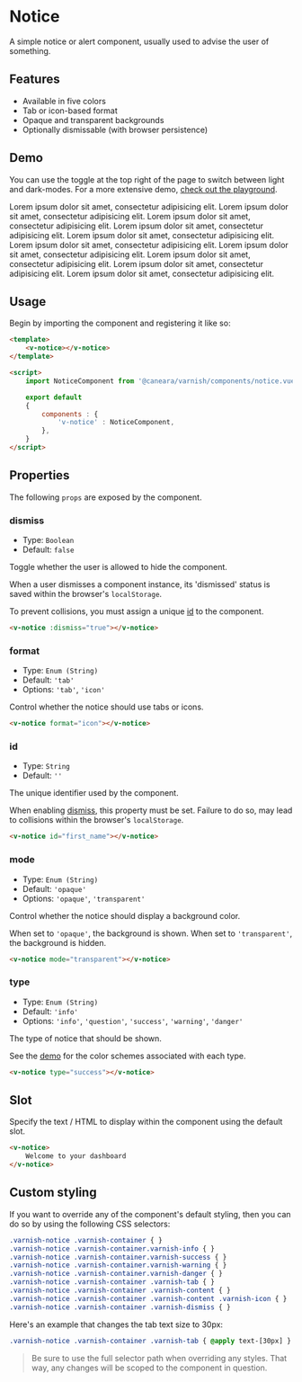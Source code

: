 # Notice

A simple notice or alert component, usually used to advise the user of something.

## Features

* Available in five colors
* Tab or icon-based format
* Opaque and transparent backgrounds
* Optionally dismissable (with browser persistence)

## Demo

You can use the toggle at the top right of the page to switch between light and dark-modes. For a more extensive demo, [check out the playground](/playgrounds/notice/index).

<!-- Setup -->
<script setup>
    import NoticeComponent from '../../src/components/notice.vue';
</script>

<!-- Demo -->
<div class="flex flex-col gap-y-6 mt-8">
    <ClientOnly>
        <NoticeComponent type="info">Lorem ipsum dolor sit amet, consectetur adipisicing elit.</NoticeComponent>
        <NoticeComponent type="question">Lorem ipsum dolor sit amet, consectetur adipisicing elit.</NoticeComponent>
        <NoticeComponent type="success">Lorem ipsum dolor sit amet, consectetur adipisicing elit.</NoticeComponent>
        <NoticeComponent type="warning">Lorem ipsum dolor sit amet, consectetur adipisicing elit.</NoticeComponent>
        <NoticeComponent type="danger">Lorem ipsum dolor sit amet, consectetur adipisicing elit.</NoticeComponent>
        <NoticeComponent format="icon" type="info">Lorem ipsum dolor sit amet, consectetur adipisicing elit.</NoticeComponent>
        <NoticeComponent format="icon" type="question">Lorem ipsum dolor sit amet, consectetur adipisicing elit.</NoticeComponent>
        <NoticeComponent format="icon" type="success">Lorem ipsum dolor sit amet, consectetur adipisicing elit.</NoticeComponent>
        <NoticeComponent format="icon" type="warning">Lorem ipsum dolor sit amet, consectetur adipisicing elit.</NoticeComponent>
        <NoticeComponent format="icon" type="danger">Lorem ipsum dolor sit amet, consectetur adipisicing elit.</NoticeComponent>
    </ClientOnly>
</div>

## Usage

Begin by importing the component and registering it like so:

```html
<template>
    <v-notice></v-notice>
</template>

<script>
    import NoticeComponent from '@caneara/varnish/components/notice.vue';

    export default
    {
        components : {
            'v-notice' : NoticeComponent,
        },
    }
</script>
```

## Properties

The following `props` are exposed by the component.

### dismiss

- Type: `Boolean`
- Default: `false`

Toggle whether the user is allowed to hide the component.

When a user dismisses a component instance, its 'dismissed' status is saved within the browser's `localStorage`.

To prevent collisions, you must assign a unique [id](#id) to the component.

```html
<v-notice :dismiss="true"></v-notice>
```

### format

- Type: `Enum (String)`
- Default: `'tab'`
- Options: `'tab'`, `'icon'`

Control whether the notice should use tabs or icons.

```html
<v-notice format="icon"></v-notice>
```

### id

- Type: `String`
- Default: `''`

The unique identifier used by the component.

When enabling [dismiss](#dismiss), this property must be set. Failure to do so, may lead to collisions within the browser's `localStorage`.

```html
<v-notice id="first_name"></v-notice>
```

### mode

- Type: `Enum (String)`
- Default: `'opaque'`
- Options: `'opaque'`, `'transparent'`

Control whether the notice should display a background color.

When set to `'opaque'`, the background is shown. When set to `'transparent'`, the background is hidden.

```html
<v-notice mode="transparent"></v-notice>
```

### type

- Type: `Enum (String)`
- Default: `'info'`
- Options: `'info'`, `'question'`, `'success'`, `'warning'`, `'danger'`

The type of notice that should be shown.

See the [demo](#demo) for the color schemes associated with each type.

```html
<v-notice type="success"></v-notice>
```

## Slot

Specify the text / HTML to display within the component using the default slot.

```html
<v-notice>
    Welcome to your dashboard
</v-notice>
```

## Custom styling

If you want to override any of the component's default styling, then you can do so by using the following CSS selectors:

```css
.varnish-notice .varnish-container { }
.varnish-notice .varnish-container.varnish-info { }
.varnish-notice .varnish-container.varnish-success { }
.varnish-notice .varnish-container.varnish-warning { }
.varnish-notice .varnish-container.varnish-danger { }
.varnish-notice .varnish-container .varnish-tab { }
.varnish-notice .varnish-container .varnish-content { }
.varnish-notice .varnish-container .varnish-content .varnish-icon { }
.varnish-notice .varnish-container .varnish-dismiss { }
```

Here's an example that changes the tab text size to 30px:

```css
.varnish-notice .varnish-container .varnish-tab { @apply text-[30px] }
```

> Be sure to use the full selector path when overriding any styles. That way, any changes will be scoped to the component in question.